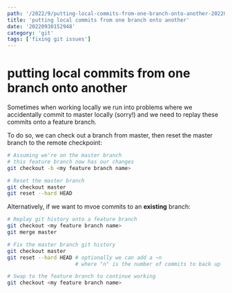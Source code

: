 ```yaml
---
path: '/2022/9/putting-local-commits-from-one-branch-onto-another-20220930152948'
title: 'putting local commits from one branch onto another'
date: '20220930152948'
category: 'git'
tags: ['fixing git issues']
---
```


# putting local commits from one branch onto another
Sometimes when working locally we run into problems where we accidentally commit
to master locally (sorry!) and we need to replay these commits onto a feature branch.

To do so, we can check out a branch from master, then reset the master branch to the
remote checkpoint:
```bash
# Assuming we're on the master branch
# this feature branch now has our changes
git checkout -b <my feature branch name>

# Reset the master branch
git checkout master
git reset --hard HEAD
```

Alternatively, if we want to mvoe commits to an **existing** branch:
```bash
# Replay git history onto a feature branch
git checkout <my feature branch name>
git merge master

# Fix the master branch git history
git checkout master
git reset --hard HEAD # optionally we can add a ~n
                      # where "n" is the number of commits to back up

# Swap to the feature branch to continue working
git checkout <my feature branch name>
```

